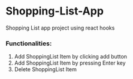# Shopping-List-App

Shopping List app project using react hooks

<h3>Functionalities:</h3>
<ol>
  <li> Add ShoppingList Item by clicking add button</li>
  <li> Add ShoppingList Item by pressing Enter key</li>
  <li> Delete ShoppingList Item</li>
 </ol>

